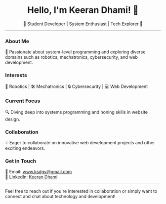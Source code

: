 <div align="center">

# Hello, I'm Keeran Dhami! 👋

🌟 Student Developer | System Enthusiast | Tech Explorer 🌟

</div>

---

### About Me

🚀 Passionate about system-level programming and exploring diverse domains such as robotics, mechatronics, cybersecurity, and web development.

### Interests

🤖 Robotics | 🛠️ Mechatronics | 🔒 Cybersecurity | 💻 Web Development

### Current Focus

🔍 Diving deep into systems programming and honing skills in website design.

### Collaboration

💡 Eager to collaborate on innovative web development projects and other exciting endeavors.

### Get in Touch

📧 Email: www.ksdgv@gmail.com  
💼 LinkedIn: [Keeran Dhami](https://www.linkedin.com/in/keerandhami)

---

Feel free to reach out if you're interested in collaboration or simply want to connect and chat about technology and development!

